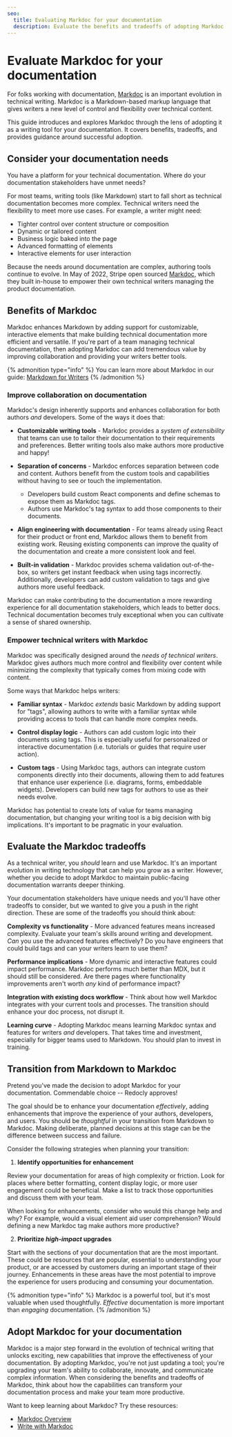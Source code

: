 ```yaml
---
seo:
  title: Evaluating Markdoc for your documentation
  description: Evaluate the benefits and tradeoffs of adopting Markdoc for your technical writing and documentation.
---
```


# Evaluate Markdoc for your documentation

For folks working with documentation, [Markdoc](https://markdoc.dev/) is an important evolution in technical writing. Markdoc is a Markdown-based markup language that gives writers a new level of control and flexibility over technical content.

This guide introduces and explores Markdoc through the lens of adopting it as a writing tool for your documentation. It covers benefits, tradeoffs, and provides guidance around successful adoption.

## Consider your documentation needs

You have a platform for your technical documentation. Where do your documentation stakeholders have unmet needs?

For most teams, writing tools (like Markdown) start to fall short as technical documentation becomes more complex. Technical writers need the flexibility to meet more use cases. For example, a writer might need:

- Tighter control over content structure or composition
- Dynamic or tailored content
- Business logic baked into the page
- Advanced formatting of elements
- Interactive elements for user interaction

Because the needs around documentation are complex, authoring tools continue to evolve. In May of 2022, Stripe open sourced [Markdoc](https://markdoc.dev/), which they built in-house to empower their own technical writers managing the product documentation.

## Benefits of Markdoc

Markdoc enhances Markdown by adding support for customizable, interactive elements that make building technical documentation more efficient and versatile. If you're part of a team managing technical documentation, then adopting Markdoc can add tremendous value by improving collaboration and providing your writers better tools.

{% admonition type="info" %}
You can learn more about Markdoc in our guide: [Markdown for Writers](index.md)
{% /admonition %}

### Improve collaboration on documentation

Markdoc's design inherently supports and enhances collaboration for both authors _and_ developers. Some of the ways it does that:

- **Customizable writing tools** - Markdoc provides a _system of extensibility_ that teams can use to tailor their documentation to their requirements and preferences. Better writing tools also make authors more productive and happy!

- **Separation of concerns** - Markdoc enforces separation between code and content. Authors benefit from the custom tools and capabilities without having to see or touch the implementation.

  - Developers build custom React components and define schemas to expose them as Markdoc tags.
  - Authors use Markdoc's tag syntax to add those components to their documents.

- **Align engineering with documentation** - For teams already using React for their product or front end, Markdoc allows them to benefit from existing work. Reusing existing components can improve the quality of the documentation and create a more consistent look and feel.

- **Built-in validation** - Markdoc provides schema validation out-of-the-box, so writers get instant feedback when using tags incorrectly. Additionally, developers can add custom validation to tags and give authors more useful feedback.

Markdoc can make contributing to the documentation a more rewarding experience for all documentation stakeholders, which leads to better docs. Technical documentation becomes truly exceptional when you can cultivate a sense of shared ownership.

### Empower technical writers with Markdoc

Markdoc was specifically designed around the _needs of technical writers_. Markdoc gives authors much more control and flexibility over content while minimizing the complexity that typically comes from mixing code with content.

Some ways that Markdoc helps writers:

- **Familiar syntax** - Markdoc _extends_ basic Markdown by adding support for "tags", allowing authors to write with a familiar syntax while providing access to tools that can handle more complex needs.
- **Control display logic** - Authors can add custom logic into their documents using tags. This is especially useful for personalized or interactive documentation (i.e. tutorials or guides that require user action).

- **Custom tags** - Using Markdoc tags, authors can integrate custom components directly into their documents, allowing them to add features that enhance user experience (i.e. diagrams, forms, embeddable widgets). Developers can build new tags for authors to use as their needs evolve.

Markdoc has potential to create lots of value for teams managing documentation, but changing your writing tool is a big decision with big implications. It's important to be pragmatic in your evaluation.

## Evaluate the Markdoc tradeoffs

As a technical writer, you _should_ learn and use Markdoc. It's an important evolution in writing technology that can help you grow as a writer. However, whether you decide to adopt Markdoc to maintain public-facing documentation warrants deeper thinking.

Your documentation stakeholders have unique needs and you'll have other tradeoffs to consider, but we wanted to give you a push in the right direction. These are some of the tradeoffs you should think about:

**Complexity vs functionality** - More advanced features means increased complexity. Evaluate your team's skills around writing and development. _Can_ you use the advanced features effectively? Do you have engineers that could build tags and can your writers learn to use them?

**Performance implications** - More dynamic and interactive features could impact performance. Markdoc performs much better than MDX, but it should still be considered. Are there pages where functionality improvements aren't worth _any_ kind of performance impact?

**Integration with existing docs workflow** - Think about how well Markdoc integrates with your current tools and processes. The transition should enhance your doc process, not disrupt it.

**Learning curve** - Adopting Markdoc means learning Markdoc syntax and features for writers _and_ developers. That takes time and investment, especially for bigger teams used to Markdown. You should plan to invest in training.

## Transition from Markdown to Markdoc

Pretend you've made the decision to adopt Markdoc for your documentation. Commendable choice -- Redocly approves!

The goal should be to enhance your documentation _effectively_, adding enhancements that improve the experience of your authors, developers, and users. You should be _thoughtful_ in your transition from Markdown to Markdoc. Making deliberate, planned decisions at this stage can be the difference between success and failure.

Consider the following strategies when planning your transition:

1. **Identify opportunities for enhancement**

Review your documentation for areas of high complexity or friction. Look for places where better formatting, content display logic, or more user engagement could be beneficial. Make a list to track those opportunities and discuss them with your team.

When looking for enhancements, consider who would this change help and why? For example, would a visual element aid user comprehension? Would defining a new Markdoc tag make authors more productive?

2. **Prioritize _high-impact_ upgrades**

Start with the sections of your documentation that are the most important. These could be resources that are popular, essential to understanding your product, or are accessed by customers during an important stage of their journey. Enhancements in these areas have the most potential to improve the experience for users producing and consuming your documentation.

{% admonition type="info" %}
Markdoc is a powerful tool, but it's most valuable when used thoughtfully. _Effective_ documentation is more important than _engaging_ documentation.
{% /admonition %}

## Adopt Markdoc for your documentation

Markdoc is a major step forward in the evolution of technical writing that unlocks exciting, new capabilities that improve the effectiveness of your documentation. By adopting Markdoc, you're not just updating a tool; you're upgrading your team's ability to collaborate, innovate, and communicate complex information. When considering the benefits and tradeoffs of Markdoc, think about how the capabilities can transform your documentation process and make your team more productive.

Want to keep learning about Markdoc? Try these resources:

- [Markdoc Overview](index.md)
- [Write with Markdoc](./write-with-markdoc.md)
